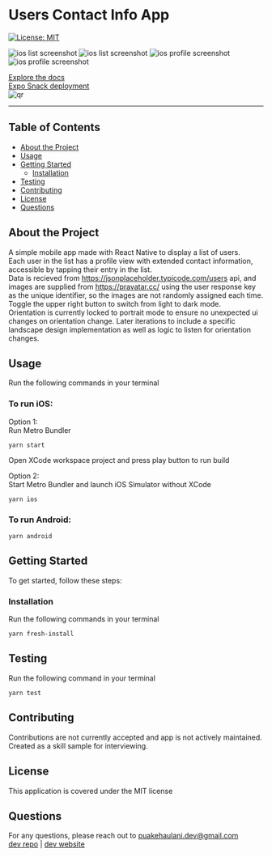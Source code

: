 # Users Contact Info App

[![License: MIT](https://img.shields.io/badge/License-MIT-yellow.svg)](https://opensource.org/licenses/MIT)

![ios list screenshot](assets/iosListLight.png) ![ios list screenshot](assets/iosListDark.png)
![ios profile screenshot](assets/iosProfileLight.png) ![ios profile screenshot](assets/iosProfileDark.png)

[Explore the docs](https://github.com/puakehaulani/takeHomeApp)  
[Expo Snack deployment](https://snack.expo.dev/@puakehaulani/github.com-puakehaulani-takehomeapp)  
![qr](assets/qrcode.png)

---

## Table of Contents

- [About the Project](#About-the-Project)
- [Usage](#Usage)
- [Getting Started](#Getting-Started)
  - [Installation](#Installation)
- [Testing](#Testing)
- [Contributing](#Contributing)
- [License](#License)
- [Questions](#Questions)

## About the Project

A simple mobile app made with React Native to display a list of users.  
Each user in the list has a profile view with extended contact information, accessible by tapping their entry in the list.  
Data is recieved from https://jsonplaceholder.typicode.com/users api, and images are supplied from https://pravatar.cc/ using the user response key as the unique identifier, so the images are not randomly assigned each time.  
Toggle the upper right button to switch from light to dark mode.  
Orientation is currently locked to portrait mode to ensure no unexpected ui changes on orientation change. Later iterations to include a specific landscape design implementation as well as logic to listen for orientation changes.

## Usage

Run the following commands in your terminal

### To run iOS:

Option 1:  
Run Metro Bundler

    yarn start

Open XCode workspace project and press play button to run build

Option 2:  
Start Metro Bundler and launch iOS Simulator without XCode

    yarn ios

### To run Android:

    yarn android

## Getting Started

To get started, follow these steps:

### Installation

Run the following commands in your terminal

    yarn fresh-install

## Testing

Run the following command in your terminal

    yarn test

## Contributing

Contributions are not currently accepted and app is not actively maintained. Created as a skill sample for interviewing.

## License

This application is covered under the MIT license

## Questions

For any questions, please reach out to <puakehaulani.dev@gmail.com>  
[dev repo](http://github.com/puakehaulani)
|
[dev website](http://lexi.scalesdev.com)
